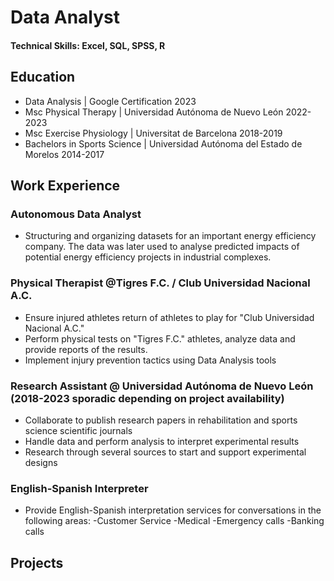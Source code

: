 # Data Analyst

#### Technical Skills: Excel, SQL, SPSS, R
     

## Education
- Data Analysis | Google Certification 2023
- Msc Physical Therapy | Universidad Autónoma de Nuevo León 2022-2023
- Msc Exercise Physiology | Universitat de Barcelona 2018-2019
- Bachelors in Sports Science | Universidad Autónoma del Estado de Morelos 2014-2017
  
## Work Experience

### Autonomous Data Analyst
- Structuring and organizing datasets for an important energy efficiency company. The data was later used to analyse predicted impacts of potential energy efficiency projects in industrial complexes.

### Physical Therapist @Tigres F.C. / Club Universidad Nacional A.C.
- Ensure injured athletes return of athletes to play for "Club Universidad Nacional A.C." 
- Perform physical tests on "Tigres F.C." athletes, analyze data and provide reports of the results.
- Implement injury prevention tactics using Data Analysis tools

### Research Assistant @ Universidad Autónoma de Nuevo León (2018-2023 sporadic depending on project availability)
- Collaborate to publish research papers in rehabilitation and sports science scientific journals 
- Handle data and perform analysis to interpret experimental results
- Research through several sources to start and support experimental designs

### English-Spanish Interpreter 
- Provide English-Spanish interpretation services for conversations in the following areas: -Customer Service -Medical -Emergency calls -Banking calls

## Projects

